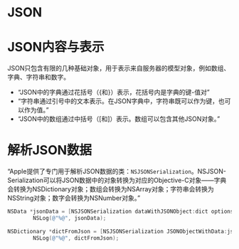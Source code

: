 # JSON

# JSON内容与表示

JSON只包含有限的几种基础对象，用于表示来自服务器的模型对象，例如数组、字典、字符串和数字。

- “JSON中的字典通过花括号（{和}）表示，花括号内是字典的键-值对”
- “字符串通过引号中的文本表示。在JSON字典中，字符串既可以作为键，也可以作为值。”
- “JSON中的数组通过中括号（[和]）表示。数组可以包含其他JSON对象。”

# 解析JSON数据

“Apple提供了专门用于解析JSON数据的类：`NSJSONSerialization`。NSJSON- Serialization可以将JSON数据中的对象转换为对应的Objective-C对象——字典会转换为NSDictionary对象；数组会转换为NSArray对象；字符串会转换为NSString对象；数字会转换为NSNumber对象。”

```objectivec
NSData *jsonData = [NSJSONSerialization dataWithJSONObject:dict options:0 error:nil];
        NSLog(@"%@", jsonData);
        
NSDictionary *dictFromJson = [NSJSONSerialization JSONObjectWithData:jsonData options:0 error:nil];
        NSLog(@"%@", dictFromJson);
```